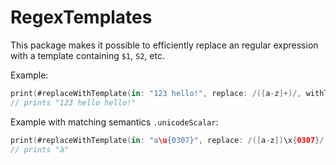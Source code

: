# RegexTemplates

This package makes it possible to efficiently replace an regular expression with a template containing `$1`, `S2`, etc.

Example:

```swift
print(#replaceWithTemplate(in: "123 hello!", replace: /([a-z]+)/, withTemplate: "$1 $1"))
// prints "123 hello hello!"
```

Example with matching semantics `.unicodeScalar`:

```swift
print(#replaceWithTemplate(in: "a\u{0307}", replace: /([a-z])\x{0307}/.matchingSemantics(.unicodeScalar), withTemplate: "$1\u{0300}"))
// prints "à"
```
